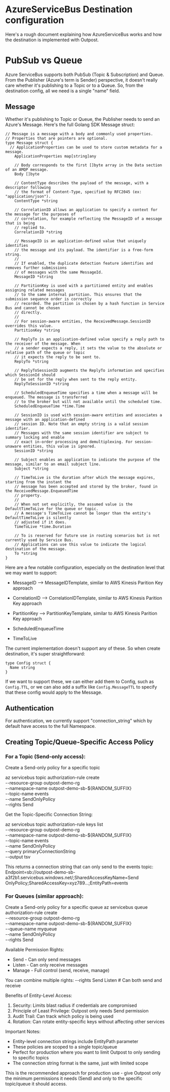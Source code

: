 # AzureServiceBus Destination configuration

Here's a rough document explaining how AzureServiceBus works and how the destination is implemented with Outpost.

# PubSub vs Queue

Azure ServiceBus supports both PubSub (Topic & Subscription) and Queue. From the Publisher (Azure's term is Sender) perspective, it doesn't really care whether it's publishing to a Topic or to a Queue. So, from the destination config, all we need is a single "name" field.

## Message

Whether it's publishing to Topic or Queue, the Publisher needs to send an Azure's Message. Here's the full Golang SDK Message struct:

```golang
// Message is a message with a body and commonly used properties.
// Properties that are pointers are optional.
type Message struct {
  // ApplicationProperties can be used to store custom metadata for a message.
	ApplicationProperties map[string]any

	// Body corresponds to the first []byte array in the Data section of an AMQP message.
	Body []byte

	// ContentType describes the payload of the message, with a descriptor following
	// the format of Content-Type, specified by RFC2045 (ex: "application/json").
	ContentType *string

	// CorrelationID allows an application to specify a context for the message for the purposes of
	// correlation, for example reflecting the MessageID of a message that is being
	// replied to.
	CorrelationID *string

	// MessageID is an application-defined value that uniquely identifies
	// the message and its payload. The identifier is a free-form string.
	//
	// If enabled, the duplicate detection feature identifies and removes further submissions
	// of messages with the same MessageId.
	MessageID *string

	// PartitionKey is used with a partitioned entity and enables assigning related messages
	// to the same internal partition. This ensures that the submission sequence order is correctly
	// recorded. The partition is chosen by a hash function in Service Bus and cannot be chosen
	// directly.
	//
	// For session-aware entities, the ReceivedMessage.SessionID overrides this value.
	PartitionKey *string

	// ReplyTo is an application-defined value specify a reply path to the receiver of the message. When
	// a sender expects a reply, it sets the value to the absolute or relative path of the queue or topic
	// it expects the reply to be sent to.
	ReplyTo *string

	// ReplyToSessionID augments the ReplyTo information and specifies which SessionId should
	// be set for the reply when sent to the reply entity.
	ReplyToSessionID *string

	// ScheduledEnqueueTime specifies a time when a message will be enqueued. The message is transferred
	// to the broker but will not available until the scheduled time.
	ScheduledEnqueueTime *time.Time

	// SessionID is used with session-aware entities and associates a message with an application-defined
	// session ID. Note that an empty string is a valid session identifier.
	// Messages with the same session identifier are subject to summary locking and enable
	// exact in-order processing and demultiplexing. For session-unaware entities, this value is ignored.
	SessionID *string

	// Subject enables an application to indicate the purpose of the message, similar to an email subject line.
	Subject *string

	// TimeToLive is the duration after which the message expires, starting from the instant the
	// message has been accepted and stored by the broker, found in the ReceivedMessage.EnqueuedTime
	// property.
	//
	// When not set explicitly, the assumed value is the DefaultTimeToLive for the queue or topic.
	// A message's TimeToLive cannot be longer than the entity's DefaultTimeToLive is silently
	// adjusted if it does.
	TimeToLive *time.Duration

	// To is reserved for future use in routing scenarios but is not currently used by Service Bus.
	// Applications can use this value to indicate the logical destination of the message.
	To *string
}
```

Here are a few notable configuration, especially on the destination level that we may want to support:

- MessageID --> MessageIDTemplate, similar to AWS Kinesis Parition Key approach
- CorrelationID --> CorrelationIDTemplate, similar to AWS Kinesis Parition Key approach
- PartitionKey --> PartitionKeyTemplate, similar to AWS Kinesis Parition Key approach

- ScheduledEnqueueTime
- TimeToLive

The current implementation doesn't support any of these. So when create destination, it's super straightforward:

```golang
type Config struct {
  Name string
}
```

If we want to support these, we can either add them to Config, such as `Config.TTL`, or we can also add a suffix like `Config.MessageTTL` to specify that these config would apply to the Message.

## Authentication

For authentication, we currently support "connection_string" which by default have access to the full Namespace.

## Creating Topic/Queue-Specific Access Policy

### For a Topic (Send-only access):

Create a Send-only policy for a specific topic

az servicebus topic authorization-rule create \
  --resource-group outpost-demo-rg \
  --namespace-name outpost-demo-sb-${RANDOM_SUFFIX} \
  --topic-name events \
  --name SendOnlyPolicy \
  --rights Send

Get the Topic-Specific Connection String:

az servicebus topic authorization-rule keys list \
  --resource-group outpost-demo-rg \
  --namespace-name outpost-demo-sb-${RANDOM_SUFFIX} \
  --topic-name events \
  --name SendOnlyPolicy \
  --query primaryConnectionString \
  --output tsv

This returns a connection string that can only send to the events topic:
Endpoint=sb://outpost-demo-sb-a3f2b1.servicebus.windows.net/;SharedAccessKeyName=Send
OnlyPolicy;SharedAccessKey=xyz789...;EntityPath=events

### For Queues (similar approach):

Create a Send-only policy for a specific queue
az servicebus queue authorization-rule create \
  --resource-group outpost-demo-rg \
  --namespace-name outpost-demo-sb-${RANDOM_SUFFIX} \
  --queue-name myqueue \
  --name SendOnlyPolicy \
  --rights Send

Available Permission Rights:

- Send - Can only send messages
- Listen - Can only receive messages
- Manage - Full control (send, receive, manage)

You can combine multiple rights:
--rights Send Listen  # Can both send and receive

Benefits of Entity-Level Access:

1. Security: Limits blast radius if credentials are compromised
2. Principle of Least Privilege: Outpost only needs Send permission
3. Audit Trail: Can track which policy is being used
4. Rotation: Can rotate entity-specific keys without affecting other services

Important Notes:

- Entity-level connection strings include EntityPath parameter
- These policies are scoped to a single topic/queue
- Perfect for production where you want to limit Outpost to only sending to specific
topics
- The connection string format is the same, just with limited scope

This is the recommended approach for production use - give Outpost only the minimum
permissions it needs (Send) and only to the specific topic/queue it should access.